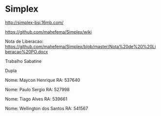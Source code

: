 # Simplex

http://simplex-bsi.16mb.com/

https://github.com/mahefema/Simplex/wiki

Nota de Liberacao:  https://github.com/mahefema/Simplex/blob/master/Nota%20de%20%20Liberacao%20PO.docx

Trabalho Sabatine

Dupla

Nome: Maycon Henrique RA: 537640

Nome: Paulo Sergio RA: 527998

Nome: Tiago Alves RA:  539661

Nome: Wellington dos Santos RA: 541567
